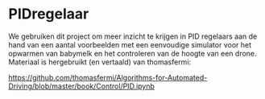 # PIDregelaar
We gebruiken dit project om meer inzicht te krijgen in PID regelaars aan de hand van een aantal voorbeelden met een eenvoudige simulator voor het opwarmen van babymelk en het controleren van de hoogte van een drone. Materiaal is hergebruikt (en vertaald) van thomasfermi:

https://github.com/thomasfermi/Algorithms-for-Automated-Driving/blob/master/book/Control/PID.ipynb
